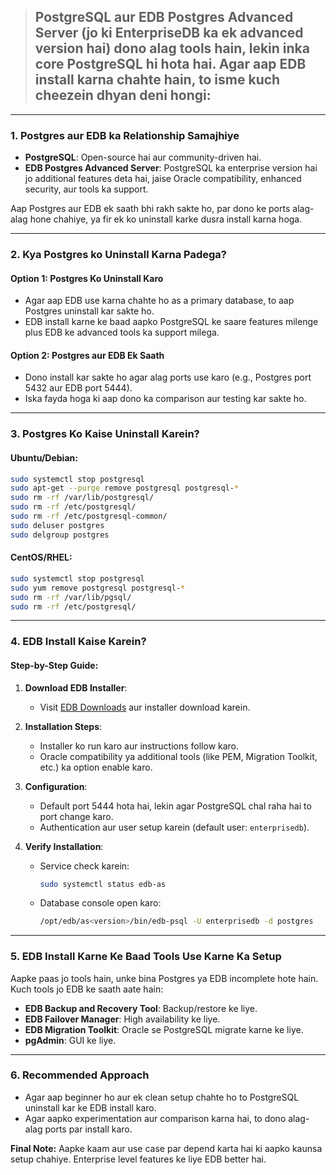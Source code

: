 > ## PostgreSQL aur **EDB Postgres Advanced Server** (jo ki EnterpriseDB ka ek advanced version hai) dono alag tools hain, lekin inka core PostgreSQL hi hota hai. Agar aap EDB install karna chahte hain, to isme kuch cheezein dhyan deni hongi:

---

### **1. Postgres aur EDB ka Relationship Samajhiye**
- **PostgreSQL**: Open-source hai aur community-driven hai.
- **EDB Postgres Advanced Server**: PostgreSQL ka enterprise version hai jo additional features deta hai, jaise Oracle compatibility, enhanced security, aur tools ka support.

Aap Postgres aur EDB ek saath bhi rakh sakte ho, par dono ke ports alag-alag hone chahiye, ya fir ek ko uninstall karke dusra install karna hoga.

---

### **2. Kya Postgres ko Uninstall Karna Padega?**
#### **Option 1: Postgres Ko Uninstall Karo**
- Agar aap EDB use karna chahte ho as a primary database, to aap Postgres uninstall kar sakte ho.
- EDB install karne ke baad aapko PostgreSQL ke saare features milenge plus EDB ke advanced tools ka support milega.

#### **Option 2: Postgres aur EDB Ek Saath**
- Dono install kar sakte ho agar alag ports use karo (e.g., Postgres port 5432 aur EDB port 5444).
- Iska fayda hoga ki aap dono ka comparison aur testing kar sakte ho.

---

### **3. Postgres Ko Kaise Uninstall Karein?**
#### **Ubuntu/Debian:**
```bash
sudo systemctl stop postgresql
sudo apt-get --purge remove postgresql postgresql-*
sudo rm -rf /var/lib/postgresql/
sudo rm -rf /etc/postgresql/
sudo rm -rf /etc/postgresql-common/
sudo deluser postgres
sudo delgroup postgres
```

#### **CentOS/RHEL:**
```bash
sudo systemctl stop postgresql
sudo yum remove postgresql postgresql-*
sudo rm -rf /var/lib/pgsql/
sudo rm -rf /etc/postgresql/
```

---

### **4. EDB Install Kaise Karein?**
#### **Step-by-Step Guide:**
1. **Download EDB Installer**:
   - Visit [EDB Downloads](https://www.enterprisedb.com/downloads) aur installer download karein.

2. **Installation Steps**:
   - Installer ko run karo aur instructions follow karo.
   - Oracle compatibility ya additional tools (like PEM, Migration Toolkit, etc.) ka option enable karo.

3. **Configuration**:
   - Default port 5444 hota hai, lekin agar PostgreSQL chal raha hai to port change karo.
   - Authentication aur user setup karein (default user: `enterprisedb`).

4. **Verify Installation**:
   - Service check karein:
     ```bash
     sudo systemctl status edb-as
     ```
   - Database console open karo:
     ```bash
     /opt/edb/as<version>/bin/edb-psql -U enterprisedb -d postgres
     ```

---

### **5. EDB Install Karne Ke Baad Tools Use Karne Ka Setup**
Aapke paas jo tools hain, unke bina Postgres ya EDB incomplete hote hain. Kuch tools jo EDB ke saath aate hain:
- **EDB Backup and Recovery Tool**: Backup/restore ke liye.
- **EDB Failover Manager**: High availability ke liye.
- **EDB Migration Toolkit**: Oracle se PostgreSQL migrate karne ke liye.
- **pgAdmin**: GUI ke liye.

---

### **6. Recommended Approach**
- Agar aap beginner ho aur ek clean setup chahte ho to PostgreSQL uninstall kar ke EDB install karo.
- Agar aapko experimentation aur comparison karna hai, to dono alag-alag ports par install karo.

**Final Note:** Aapke kaam aur use case par depend karta hai ki aapko kaunsa setup chahiye. Enterprise level features ke liye EDB better hai.

